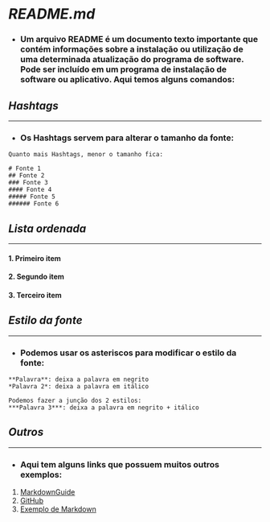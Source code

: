# ***README.md***
- ### Um arquivo README é um documento texto importante que contém informações sobre a instalação ou utilização de uma determinada atualização do programa de software. Pode ser incluído em um programa de instalação de software ou aplicativo. **Aqui temos alguns comandos:**

## ***Hashtags***
---
- ### Os Hashtags servem para alterar o **tamanho da fonte:**
~~~
Quanto mais Hashtags, menor o tamanho fica:

# Fonte 1
## Fonte 2
### Fonte 3
#### Fonte 4
##### Fonte 5
###### Fonte 6
~~~

## ***Lista ordenada***
---
#### 1. Primeiro item
#### 2. Segundo item
#### 3. Terceiro item

## ***Estilo da fonte***
---
- ### Podemos usar os asteriscos para modificar o **estilo da fonte:**
~~~
**Palavra**: deixa a palavra em negrito
*Palavra 2*: deixa a palavra em itálico

Podemos fazer a junção dos 2 estilos:
***Palavra 3***: deixa a palavra em negrito + itálico
~~~

## ***Outros***
---
- ### Aqui tem alguns links que possuem muitos outros exemplos:
1. [MarkdownGuide](https://www.markdownguide.org/cheat-sheet)
2. [GitHub](https://github.com/tchapi/markdown-cheatsheet/blob/master/README.md)
3. [Exemplo de Markdown](https://gist.github.com/DomPizzie/7a5ff55ffa9081f2de27c315f5018afc)